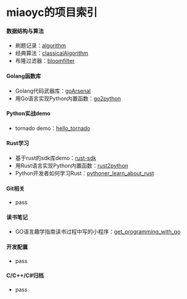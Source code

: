# miaoyc的项目索引

#### 数据结构与算法
- 刷题记录：[algorithm](https://github.com/miaoyc666/algorithm) 
- 经典算法：[classicalAlgorithm](https://github.com/miaoyc666/classicalAlgorithm)
- 布隆过滤器：[bloomfilter](https://github.com/miaoyc666/bloomfilter)

#### Golang函数库
- Golang代码武器库：[goArsenal](https://github.com/miaoyc666/goArsenal)
- 用Go语言实现Python内置函数：[go2python](https://github.com/miaoyc666/go2python)

#### Python实战demo
- tornado demo：[hello_tornado](https://github.com/miaoyc666/hello_tornado)

#### Rust学习
- 基于rust的sdk库demo：[rust-sdk](https://github.com/miaoyc666/rust-sdk)
- 用Rust语言实现Python内置函数：[rust2python](https://github.com/miaoyc666/rust2python)
- Python开发者如何学习Rust：[pythoner_learn_about_rust](https://github.com/miaoyc666/pythoner_learn_about_rust)

#### Git相关
- pass

#### 读书笔记
- GO语言趣学指南读书过程中写的小程序：[get_programming_with_go](https://github.com/miaoyc666/get_programming_with_go)

#### 开发配置
- pass

#### C/C++/C#归档
- pass
